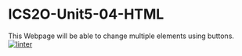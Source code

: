 # ICS2O-Unit5-04-HTML
This Webpage will be able to change multiple elements using buttons.
[![linter](https://github.com/JadonXia/ICS2O-Unit5-04-HTML/workflows/linter/badge.svg)](https://github.com/marketplace/actions/super-linter)
